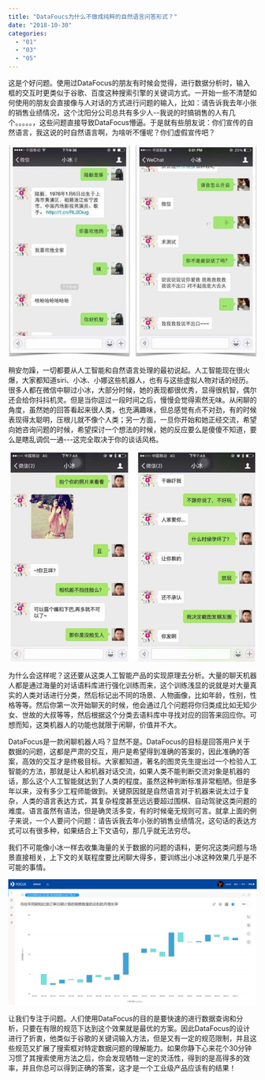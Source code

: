```yaml
---
title: "DataFoucs为什么不做成纯粹的自然语言问答形式？"
date: "2018-10-30"
categories: 
  - "01"
  - "03"
  - "05"
---
```


这是个好问题。使用过DataFocus的朋友有时候会觉得，进行数据分析时，输入框的交互时更类似于谷歌、百度这种搜索引擎的关键词方式。一开始一些不清楚如何使用的朋友会直接像与人对话的方式进行问题的输入，比如：请告诉我去年小张的销售业绩情况，这个沈阳分公司总共有多少人--我说的时搞销售的人有几个。。。。。，这些问题直接导致DataFocus懵逼。于是就有些朋友说：你们宣传的自然语言，我这说的时自然语言啊，为啥听不懂呢？你们虚假宣传吧？

![](images/223.png)

稍安勿躁，一切都要从人工智能和自然语言处理的最初说起。人工智能现在很火爆，大家都知道siri、小冰、小娜这些机器人，也有与这些虚拟人物对话的经历。很多人都在微信中聊过小冰，大部分时候，她的表现都很优秀，显得很机智，偶尔还会给你抖抖机灵。但是当你逗过一段时间之后，慢慢会觉得索然无味。从闲聊的角度，虽然她的回答看起来很人类，也充满趣味，但总感觉有点不对劲，有的时候表现得太聪明，压根儿就不像个人类；另一方面，一旦你开始和她正经交流，希望向她咨询问题的时候，希望探讨一个想法的时候，她的反应要么是傻傻不知道，要么是瞎乱调侃一通---这完全取决于你的谈话风格。

![](images/222.png)

为什么会这样呢？这还要从这类人工智能产品的实现原理去分析。大量的聊天机器人都是通过海量的对话语料库进行强化训练而来，这个训练浅显的说就是对大量真实的人类对话进行分类，然后标记出不同的场景、人物画像，比如年龄，性别，性格等等。然后你第一次开始聊天的时候，他会通过几个问题将你归类成比如无知少女、世故的大叔等等，然后根据这个分类去语料库中寻找对应的回答来回应你。可想而知，这类机器人的功能也就限于闲聊，价值并不大。

DataFocus是一款闲聊机器人吗？显然不是。DataFocus的目标是回答用户关于数据的问题，这都是严肃的交互，用户是希望得到准确的答案的，因此准确的答案，高效的交互才是终极目标。大家都知道，著名的图灵先生提出过一个检验人工智能的方法，那就是让人和机器对话交流，如果人类不能判断交流对象是机器的话，那么这个人工智能就达到了人类的程度。虽然这种判断标准非常粗陋。但是多年以来，没有多少工程师能做到。关键原因就是自然语言对于机器来说太过于复杂，人类的语言表达方式，其复杂程度甚至远远要超过围棋、自动驾驶这类问题的难度。语言虽然有语法，但是确灵活多变，有的时候毫无规则可言。就拿上面的例子来说，一个人要问个问题：请告诉我去年小张的销售业绩情况，这句话的表达方式可以有很多种，如果结合上下文语句，那几乎就无法穷尽。

我们不可能像小冰一样去收集海量的关于数据的问题的语料，更何况这类问题与场景直接相关，上下文的关联程度要比闲聊大得多，要训练出小冰这种效果几乎是不可能的事情。

![](images/221.png)

让我们专注于问题。人们使用DataFocus的目的是要快速的进行数据查询和分析，只要在有限的规范下达到这个效果就是最优的方案。因此DataFocus的设计进行了折衷，他类似于谷歌的关键词输入方法，但是又有一定的规范限制，并且这些规范又扩展了搜索框对特定数据问题的理解能力。如果你静下心来花个30分钟习惯了其搜索使用方法之后，你会发现牺牲一定的灵活性，得到的是高得多的效率，并且你总可以得到正确的答案，这才是一个工业级产品应该有的结果！
